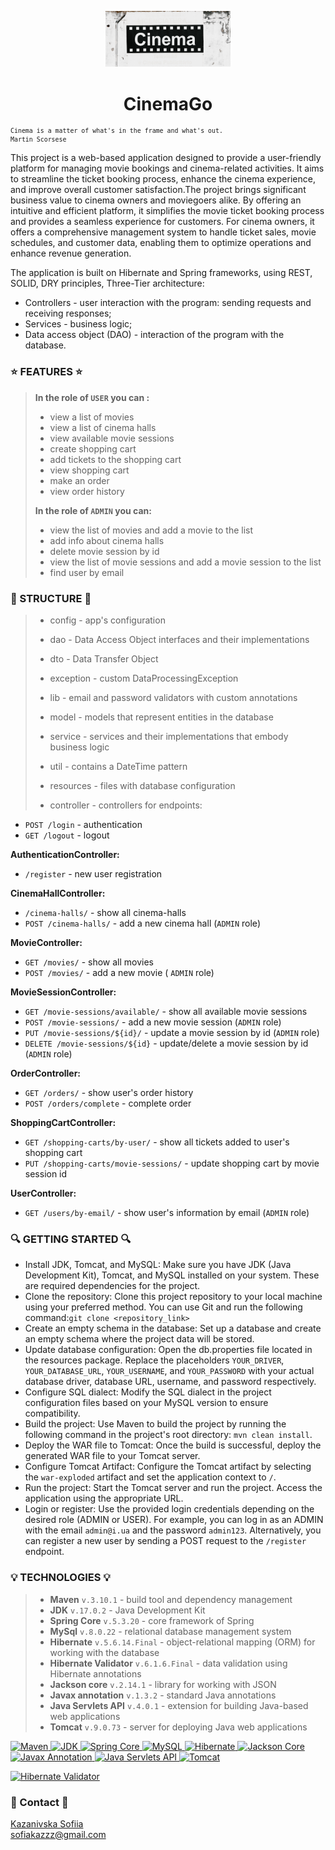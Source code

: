 <p align="center">
  <img src="annie-spratt-QBvTMPAai_M-unsplash.png" alt="Cinema App" width="200">
</p>

<h1 align="center">CinemaGo</h1>



<sub>   
	
	Cinema is a matter of what's in the frame and what's out.
	Martin Scorsese
	
 </sub>
 
 This project is a web-based application designed to provide a user-friendly platform for managing movie bookings and cinema-related activities. It aims to streamline the ticket booking process, enhance the cinema experience, and improve overall customer satisfaction.The project brings significant business value to cinema owners and moviegoers alike. By offering an intuitive and efficient platform, it simplifies the movie ticket booking process and provides a seamless experience for customers. For cinema owners, it offers a comprehensive management system to handle ticket sales, movie schedules, and customer data, enabling them to optimize operations and enhance revenue generation.

The application is built on Hibernate and Spring frameworks, using REST, SOLID, DRY principles, Three-Tier architecture:

- Controllers - user interaction with the program: sending requests and receiving responses;
- Services - business logic;
- Data access object (DAO) - interaction of the program with the database.


### ⭐️ FEATURES ⭐️
>
> __In the role of `USER` you can :__
>
  > - view a list of movies
  > - view a list of cinema halls
  > - view available movie sessions
  > - create shopping cart
  > - add tickets to the shopping cart
  > - view shopping cart
  > - make an order
  > - view order history
  > 
 > __In the role of `ADMIN` you can:__
>
   > - view the list of movies and add a movie to the list
   > - add info about cinema halls
   > - delete movie session by id
   > - view the list of movie sessions and add a movie session to the list
   > - find user by email



### 🚀 STRUCTURE 🚀
>
>- config - app's configuration
>
>- dao - Data Access Object interfaces and their implementations
>
>- dto - Data Transfer Object
> 
>- exception - custom DataProcessingException
>
>- lib - email and password validators with custom annotations
>
>- model - models that represent entities in the database
>
>- service - services and their implementations that embody business logic
>
>- util - contains a DateTime pattern
>
>- resources - files with database configuration
>
>- controller - controllers for endpoints:

- `POST /login` - authentication
- `GET /logout` - logout


__AuthenticationController:__

- `/register` - new user registration

__CinemaHallController:__

- `/cinema-halls/` - show all cinema-halls
- `POST /cinema-halls/` - add a new cinema hall (`ADMIN` role)

__MovieController:__

- `GET /movies/` - show all movies
- `POST /movies/` - add a new movie ( `ADMIN` role)

__MovieSessionController:__

- `GET /movie-sessions/available/` - show all available movie sessions
- `POST /movie-sessions/` - add a new movie session (`ADMIN` role)
- `PUT /movie-sessions/${id}/` - update a movie session by id (`ADMIN` role)
- `DELETE /movie-sessions/${id}` - update/delete a movie session by id (`ADMIN` role)

__OrderController:__

- `GET /orders/` - show user's order history
- `POST /orders/complete` - complete order

__ShoppingCartController:__

- `GET /shopping-carts/by-user/` - show all tickets added to user's shopping cart
- `PUT /shopping-carts/movie-sessions/` - update shopping cart by movie session id

__UserController:__

- `GET /users/by-email/` - show user's information by email (`ADMIN` role)

### 🔍 GETTING STARTED 🔍
- Install JDK, Tomcat, and MySQL: Make sure you have JDK (Java Development Kit), Tomcat, and MySQL installed on your system. These are required dependencies for the project.
- Clone the repository: Clone this project repository to your local machine using your preferred method. You can use Git and run the following command:`git clone <repository_link>`
- Create an empty schema in the database: Set up a database and create an empty schema where the project data will be stored.
- Update database configuration: Open the db.properties file located in the resources package. Replace the placeholders `YOUR_DRIVER`, `YOUR_DATABASE_URL`, `YOUR_USERNAME`, and `YOUR_PASSWORD` with your actual database driver, database URL, username, and password respectively.
- Configure SQL dialect: Modify the SQL dialect in the project configuration files based on your MySQL version to ensure compatibility.
- Build the project: Use Maven to build the project by running the following command in the project's root directory: `mvn clean install`.
- Deploy the WAR file to Tomcat: Once the build is successful, deploy the generated WAR file to your Tomcat server.
- Configure Tomcat Artifact: Configure the Tomcat artifact by selecting the `war-exploded` artifact and set the application context to `/`.
- Run the project: Start the Tomcat server and run the project. Access the application using the appropriate URL.
- Login or register: Use the provided login credentials depending on the desired role (ADMIN or USER). For example, you can log in as an ADMIN with the email `admin@i.ua` and the password `admin123`. Alternatively, you can register a new user by sending a POST request to the `/register` endpoint.


### 💡 TECHNOLOGIES 💡
> - **Maven** `v.3.10.1` - build tool and dependency management
> - **JDK** `v.17.0.2` - Java Development Kit
> - **Spring Core** `v.5.3.20` - core framework of Spring
> - **MySql** `v.8.0.22` - relational database management system
> - **Hibernate** `v.5.6.14.Final` - object-relational mapping (ORM) for working with the database
> - **Hibernate Validator** `v.6.1.6.Final` - data validation using Hibernate annotations
> - **Jackson core** `v.2.14.1` - library for working with JSON
> - **Javax annotation** `v.1.3.2` - standard Java annotations
> - **Java Servlets API** `v.4.0.1` - extension for building Java-based web applications
> - **Tomcat** `v.9.0.73` - server for deploying Java web applications


 <a href="https://mvnrepository.com/artifact/org.apache.maven.plugins/maven-compiler-plugin/3.10.1">
    <img src="https://maven.apache.org/images/maven-logo-black-on-white.png" alt="Maven" width="100" height="50">
</a>

<a href="https://www.oracle.com/java/technologies/javase/jdk17-archive-downloads.html">
    <img src="https://img.shields.io/badge/JDK-v.17.0.2-orange" alt="JDK" width="100" height="50">
</a>

<a href="https://spring.io/projects/spring-framework">
    <img src="https://img.shields.io/badge/Spring%20Core-v.5.3.20-brightgreen" alt="Spring Core" width="150" height="50">
</a>

 <a href="https://dev.mysql.com/downloads/mysql/8.0.22.html">
    <img src="https://img.shields.io/badge/MySQL-v.8.0.22-blue" alt="MySQL" width="100" height="50">
</a>

<a href="https://mvnrepository.com/artifact/org.hibernate/hibernate-core/5.6.14.Final">
    <img src="https://img.shields.io/badge/Hibernate-v.5.6.14.Final-lightblue" alt="Hibernate" width="200" height="50">
</a>

<a href="https://mvnrepository.com/artifact/com.fasterxml.jackson.core/jackson-core/2.14.1">
    <img src="https://img.shields.io/badge/Jackson%20Core-v.2.14.1-yellow" alt="Jackson Core" width="150" height="50">
</a>

<a href="https://mvnrepository.com/artifact/javax.annotation/javax.annotation-api/1.3.2">
    <img src="https://img.shields.io/badge/Javax%20Annotation-v.1.3.2-red" alt="Javax Annotation" width="200" height="50">
</a>


<a href="https://mvnrepository.com/artifact/javax.servlet/javax.servlet-api/4.0.1">
    <img src="https://img.shields.io/badge/Java%20Servlets%20API-v.4.0.1-blueviolet" alt="Java Servlets API" width="200" height="50">
</a>

<a href="https://tomcat.apache.org/download-90.cgi">
    <img src="https://img.shields.io/badge/Tomcat-v.9.0.73-yellowgreen" alt="Tomcat" width="200" height="50">
</a>

<a href="https://hibernate.org/orm/"><a href="https://hibernate.org/validator/">
    <img src="https://img.shields.io/badge/Hibernate%20Validator-v.6.1.6.Final-lightblue" alt="Hibernate Validator" width="300" height="50">
</a>





### 💬 Contact 💬
	
[Kazanivska Sofiia](https://www.linkedin.com/in/sofiia-kazanivska-40a413232/) <br>
sofiakazzz@gmail.com




